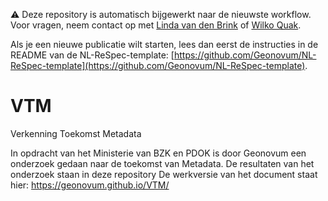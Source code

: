 ⚠️ Deze repository is automatisch bijgewerkt naar de nieuwste workflow.
Voor vragen, neem contact op met [Linda van den Brink](mailto:l.vandenbrink@geonovum.nl) of [Wilko Quak](mailto:w.quak@geonovum.nl).

Als je een nieuwe publicatie wilt starten, lees dan eerst de instructies in de README van de NL-ReSpec-template:
[https://github.com/Geonovum/NL-ReSpec-template](https://github.com/Geonovum/NL-ReSpec-template).

# VTM
Verkenning Toekomst Metadata

In opdracht van het Ministerie van BZK en PDOK is door Geonovum een onderzoek gedaan naar de toekomst van Metadata.
De resultaten van het onderzoek staan in deze repository
De werkversie van het document staat hier: https://geonovum.github.io/VTM/ 

